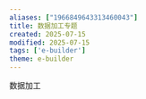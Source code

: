 ```yaml
---
aliases: ["1966849643313460043"]
title: 数据加工专题
created: 2025-07-15
modified: 2025-07-15
tags: ['e-builder']
theme: e-builder
---
```


数据加工
